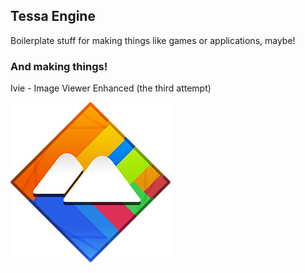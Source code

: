## Tessa Engine
Boilerplate stuff for making things like games or applications, maybe!

### And making things!
Ivie - Image Viewer Enhanced (the third attempt)

![Logo](resource/logo/ivie_logo_256.png?raw=true "Logo")
